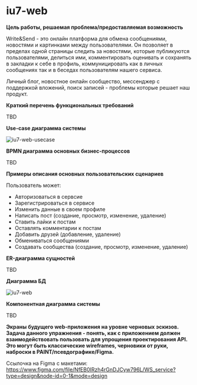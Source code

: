 # iu7-web
**Цель работы, решаемая проблема/предоставляемая возможность**

Write&Send - это онлайн платформа для обмена сообщениями, новостями и картинками между пользователями. 
Он позволяет в пределах одной страницы следить за новостями, которые публикуются пользователями, делиться ими, комментировать оценивать и сохранять в закладки к себе в профиль, коммуницировать как в личных сообщениях так и в беседах пользователям нашего сервиса. 

Личный блог, новостное онлайн сообщество, мессенджер с поддержкой вложений, поиск записей - проблемы которые решает наш продукт.


**Краткий перечень функциональных требований**

TBD

**Use-case диаграмма системы**

![iu7-web-usecase](https://github.com/p1xelse/iu7-web/assets/78589385/04a3c033-dc3a-4a61-b7ae-1a5fa588eb3f)


**BPMN диаграмма основных бизнес-процессов**

TBD

**Примеры описания основных пользовательских сценариев**

Пользователь может:
- Авторизоваться в сервсие
- Зарегистрироваться в сервисе
- Изменить данные в своем профиле
- Написать пост (создание, просмотр, изменение, удаление)
- Ставить лайки к постам
- Оставлять комментарии к постам
- Добавить друзей (добавление, удаление)
- Обмениваться сообщениями
- Создавать сообщества (создание, просмотр, изменение, удаление)

**ER-диаграмма сущностей**

TBD

**Диаграмма БД**

![iu7-web](https://github.com/p1xelse/iu7-web/assets/78589385/43d1a431-1821-4504-b544-806151db485f)

**Компонентная диаграмма системы**

TBD

**Экраны будущего web-приложения на уровне черновых эскизов. Задача данного упражнения - понять, как с приложением должен взаимодействовать пользовать для упрощения проектирования API. Это могут быть классические wireframes, черновики от руки, наброски в PAINT/псевдографике/Figma.**

Ссылочка на Figma с макетами: https://www.figma.com/file/NfEB0IRzh4rGnDJCyw796L/WS_service?type=design&node-id=0-1&mode=design


